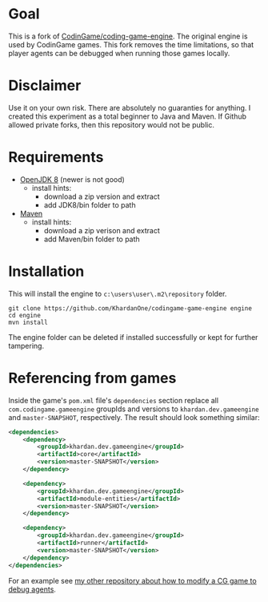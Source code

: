 # Goal

This is a fork of [CodinGame/coding-game-engine](https://github.com/CodinGame/codingame-game-engine). The original engine is used by CodinGame games. This fork removes the time limitations, so that player agents can be debugged when running those games locally.

# Disclaimer
Use it on your own risk. There are absolutely no guaranties for anything. I created this experiment as a total beginner to Java and Maven. If Github allowed private forks, then this repository would not be public.

# Requirements
- [OpenJDK 8](https://www.openlogic.com/openjdk-downloads) (newer is not good)
    - install hints:
        - download a zip version and extract
        - add JDK8/bin folder to path
- [Maven](https://maven.apache.org/download.cgi)
    - install hints:
        - download a zip verison and extract
        - add Maven/bin folder to path

# Installation
This will install the engine to `c:\users\user\.m2\repository` folder.

```
git clone https://github.com/KhardanOne/codingame-game-engine engine
cd engine
mvn install
```
The engine folder can be deleted if installed successfully or kept for further tampering.


# Referencing from games
Inside the game's `pom.xml` file's `dependencies` section replace all `com.codingame.gameengine` groupIds and versions to `khardan.dev.gameengine` and `master-SNAPSHOT`, respectively. The result should look something similar:

```xml
<dependencies>
    <dependency>
        <groupId>khardan.dev.gameengine</groupId>
        <artifactId>core</artifactId>
        <version>master-SNAPSHOT</version>
    </dependency>

    <dependency>
        <groupId>khardan.dev.gameengine</groupId>
        <artifactId>module-entities</artifactId>
        <version>master-SNAPSHOT</version>
    </dependency>

    <dependency>
        <groupId>khardan.dev.gameengine</groupId>
        <artifactId>runner</artifactId>
        <version>master-SNAPSHOT</version>
    </dependency>
</dependencies>
```

For an example see [my other repository about how to modify a CG game to debug agents](https://github.com/KhardanOne/CG2022Spring).
